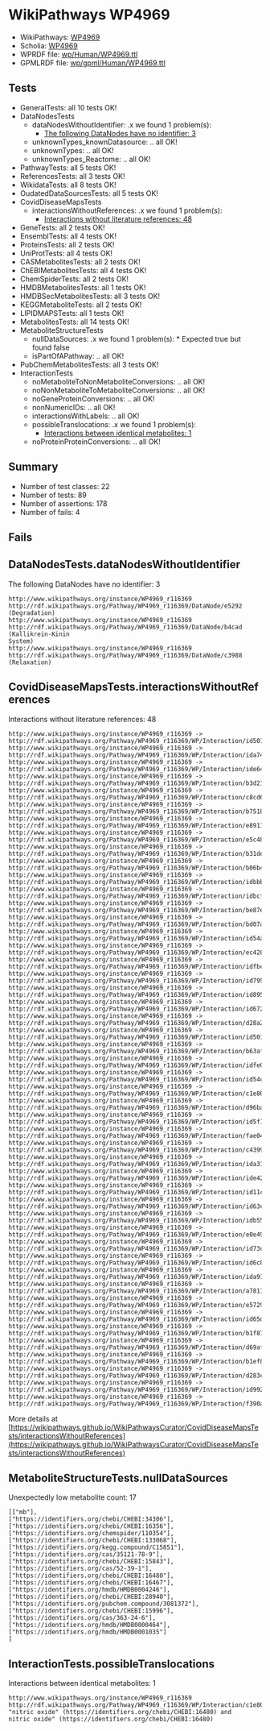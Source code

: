 # WikiPathways WP4969

* WikiPathways: [WP4969](https://identifiers.org/wikipathways:WP4969)
* Scholia: [WP4969](https://scholia.toolforge.org/wikipathways/WP4969)
* WPRDF file: [wp/Human/WP4969.ttl](../wp/Human/WP4969.ttl)
* GPMLRDF file: [wp/gpml/Human/WP4969.ttl](../wp/gpml/Human/WP4969.ttl)

## Tests
* GeneralTests: all 10 tests OK!
* DataNodesTests
    * dataNodesWithoutIdentifier: .x we found 1 problem(s):
        * [The following DataNodes have no identifier: 3](#d2d32fa2)
    * unknownTypes_knownDatasource: .. all OK!
    * unknownTypes: .. all OK!
    * unknownTypes_Reactome: .. all OK!
* PathwayTests: all 5 tests OK!
* ReferencesTests: all 3 tests OK!
* WikidataTests: all 8 tests OK!
* OudatedDataSourcesTests: all 5 tests OK!
* CovidDiseaseMapsTests
    * interactionsWithoutReferences: .x we found 1 problem(s):
        * [Interactions without literature references: 48](#9701cd46)
* GeneTests: all 2 tests OK!
* EnsemblTests: all 4 tests OK!
* ProteinsTests: all 2 tests OK!
* UniProtTests: all 4 tests OK!
* CASMetabolitesTests: all 2 tests OK!
* ChEBIMetabolitesTests: all 4 tests OK!
* ChemSpiderTests: all 2 tests OK!
* HMDBMetabolitesTests: all 1 tests OK!
* HMDBSecMetabolitesTests: all 3 tests OK!
* KEGGMetaboliteTests: all 2 tests OK!
* LIPIDMAPSTests: all 1 tests OK!
* MetabolitesTests: all 14 tests OK!
* MetaboliteStructureTests
    * nullDataSources: .x we found 1 problem(s):
            * Expected true but found false
    * isPartOfAPathway: .. all OK!
* PubChemMetabolitesTests: all 3 tests OK!
* InteractionTests
    * noMetaboliteToNonMetaboliteConversions: .. all OK!
    * noNonMetaboliteToMetaboliteConversions: .. all OK!
    * noGeneProteinConversions: .. all OK!
    * nonNumericIDs: .. all OK!
    * interactionsWithLabels: .. all OK!
    * possibleTranslocations: .x we found 1 problem(s):
        * [Interactions between identical metabolites: 1](#d59038c4)
    * noProteinProteinConversions: .. all OK!


## Summary

* Number of test classes: 22
* Number of tests: 89
* Number of assertions: 178
* Number of fails: 4

## Fails

<a name="d2d32fa2" />

## DataNodesTests.dataNodesWithoutIdentifier

The following DataNodes have no identifier: 3
```
http://www.wikipathways.org/instance/WP4969_r116369 http://rdf.wikipathways.org/Pathway/WP4969_r116369/DataNode/e5292 (Degradation)
http://www.wikipathways.org/instance/WP4969_r116369 http://rdf.wikipathways.org/Pathway/WP4969_r116369/DataNode/b4cad (Kallikrein-Kinin
System)
http://www.wikipathways.org/instance/WP4969_r116369 http://rdf.wikipathways.org/Pathway/WP4969_r116369/DataNode/c3988 (Relaxation)
```

<a name="9701cd46" />

## CovidDiseaseMapsTests.interactionsWithoutReferences

Interactions without literature references: 48
```
http://www.wikipathways.org/instance/WP4969_r116369 -> http://rdf.wikipathways.org/Pathway/WP4969_r116369/WP/Interaction/id501f9be8_2
http://www.wikipathways.org/instance/WP4969_r116369 -> http://rdf.wikipathways.org/Pathway/WP4969_r116369/WP/Interaction/ida74e8c
http://www.wikipathways.org/instance/WP4969_r116369 -> http://rdf.wikipathways.org/Pathway/WP4969_r116369/WP/Interaction/ide64f6ad9
http://www.wikipathways.org/instance/WP4969_r116369 -> http://rdf.wikipathways.org/Pathway/WP4969_r116369/WP/Interaction/b3d21
http://www.wikipathways.org/instance/WP4969_r116369 -> http://rdf.wikipathways.org/Pathway/WP4969_r116369/WP/Interaction/c8cd6
http://www.wikipathways.org/instance/WP4969_r116369 -> http://rdf.wikipathways.org/Pathway/WP4969_r116369/WP/Interaction/b7518
http://www.wikipathways.org/instance/WP4969_r116369 -> http://rdf.wikipathways.org/Pathway/WP4969_r116369/WP/Interaction/e8911
http://www.wikipathways.org/instance/WP4969_r116369 -> http://rdf.wikipathways.org/Pathway/WP4969_r116369/WP/Interaction/e5c48
http://www.wikipathways.org/instance/WP4969_r116369 -> http://rdf.wikipathways.org/Pathway/WP4969_r116369/WP/Interaction/b31de
http://www.wikipathways.org/instance/WP4969_r116369 -> http://rdf.wikipathways.org/Pathway/WP4969_r116369/WP/Interaction/b06b4
http://www.wikipathways.org/instance/WP4969_r116369 -> http://rdf.wikipathways.org/Pathway/WP4969_r116369/WP/Interaction/idbbb881c9
http://www.wikipathways.org/instance/WP4969_r116369 -> http://rdf.wikipathways.org/Pathway/WP4969_r116369/WP/Interaction/idbcf919df
http://www.wikipathways.org/instance/WP4969_r116369 -> http://rdf.wikipathways.org/Pathway/WP4969_r116369/WP/Interaction/be87e
http://www.wikipathways.org/instance/WP4969_r116369 -> http://rdf.wikipathways.org/Pathway/WP4969_r116369/WP/Interaction/bd07a
http://www.wikipathways.org/instance/WP4969_r116369 -> http://rdf.wikipathways.org/Pathway/WP4969_r116369/WP/Interaction/id54a8211b
http://www.wikipathways.org/instance/WP4969_r116369 -> http://rdf.wikipathways.org/Pathway/WP4969_r116369/WP/Interaction/ec428
http://www.wikipathways.org/instance/WP4969_r116369 -> http://rdf.wikipathways.org/Pathway/WP4969_r116369/WP/Interaction/idfbc3672
http://www.wikipathways.org/instance/WP4969_r116369 -> http://rdf.wikipathways.org/Pathway/WP4969_r116369/WP/Interaction/id7951d7ac
http://www.wikipathways.org/instance/WP4969_r116369 -> http://rdf.wikipathways.org/Pathway/WP4969_r116369/WP/Interaction/id8956bc93
http://www.wikipathways.org/instance/WP4969_r116369 -> http://rdf.wikipathways.org/Pathway/WP4969_r116369/WP/Interaction/id672631f5
http://www.wikipathways.org/instance/WP4969_r116369 -> http://rdf.wikipathways.org/Pathway/WP4969_r116369/WP/Interaction/d28a2
http://www.wikipathways.org/instance/WP4969_r116369 -> http://rdf.wikipathways.org/Pathway/WP4969_r116369/WP/Interaction/id501f9be8_1
http://www.wikipathways.org/instance/WP4969_r116369 -> http://rdf.wikipathways.org/Pathway/WP4969_r116369/WP/Interaction/b63af
http://www.wikipathways.org/instance/WP4969_r116369 -> http://rdf.wikipathways.org/Pathway/WP4969_r116369/WP/Interaction/idfe038846
http://www.wikipathways.org/instance/WP4969_r116369 -> http://rdf.wikipathways.org/Pathway/WP4969_r116369/WP/Interaction/id54c92813
http://www.wikipathways.org/instance/WP4969_r116369 -> http://rdf.wikipathways.org/Pathway/WP4969_r116369/WP/Interaction/c1e80
http://www.wikipathways.org/instance/WP4969_r116369 -> http://rdf.wikipathways.org/Pathway/WP4969_r116369/WP/Interaction/d96ba
http://www.wikipathways.org/instance/WP4969_r116369 -> http://rdf.wikipathways.org/Pathway/WP4969_r116369/WP/Interaction/id5f119cca
http://www.wikipathways.org/instance/WP4969_r116369 -> http://rdf.wikipathways.org/Pathway/WP4969_r116369/WP/Interaction/fae04
http://www.wikipathways.org/instance/WP4969_r116369 -> http://rdf.wikipathways.org/Pathway/WP4969_r116369/WP/Interaction/c4399
http://www.wikipathways.org/instance/WP4969_r116369 -> http://rdf.wikipathways.org/Pathway/WP4969_r116369/WP/Interaction/ida315d709
http://www.wikipathways.org/instance/WP4969_r116369 -> http://rdf.wikipathways.org/Pathway/WP4969_r116369/WP/Interaction/ide42ad8d5
http://www.wikipathways.org/instance/WP4969_r116369 -> http://rdf.wikipathways.org/Pathway/WP4969_r116369/WP/Interaction/id11cf8705
http://www.wikipathways.org/instance/WP4969_r116369 -> http://rdf.wikipathways.org/Pathway/WP4969_r116369/WP/Interaction/id63c55d3
http://www.wikipathways.org/instance/WP4969_r116369 -> http://rdf.wikipathways.org/Pathway/WP4969_r116369/WP/Interaction/idb55155be
http://www.wikipathways.org/instance/WP4969_r116369 -> http://rdf.wikipathways.org/Pathway/WP4969_r116369/WP/Interaction/e0e49
http://www.wikipathways.org/instance/WP4969_r116369 -> http://rdf.wikipathways.org/Pathway/WP4969_r116369/WP/Interaction/id73c52fb1
http://www.wikipathways.org/instance/WP4969_r116369 -> http://rdf.wikipathways.org/Pathway/WP4969_r116369/WP/Interaction/id6c85e882
http://www.wikipathways.org/instance/WP4969_r116369 -> http://rdf.wikipathways.org/Pathway/WP4969_r116369/WP/Interaction/ida91dd59d
http://www.wikipathways.org/instance/WP4969_r116369 -> http://rdf.wikipathways.org/Pathway/WP4969_r116369/WP/Interaction/a7811
http://www.wikipathways.org/instance/WP4969_r116369 -> http://rdf.wikipathways.org/Pathway/WP4969_r116369/WP/Interaction/e5729
http://www.wikipathways.org/instance/WP4969_r116369 -> http://rdf.wikipathways.org/Pathway/WP4969_r116369/WP/Interaction/id65de959d
http://www.wikipathways.org/instance/WP4969_r116369 -> http://rdf.wikipathways.org/Pathway/WP4969_r116369/WP/Interaction/b1f87
http://www.wikipathways.org/instance/WP4969_r116369 -> http://rdf.wikipathways.org/Pathway/WP4969_r116369/WP/Interaction/d69af
http://www.wikipathways.org/instance/WP4969_r116369 -> http://rdf.wikipathways.org/Pathway/WP4969_r116369/WP/Interaction/b1ef8
http://www.wikipathways.org/instance/WP4969_r116369 -> http://rdf.wikipathways.org/Pathway/WP4969_r116369/WP/Interaction/d283c
http://www.wikipathways.org/instance/WP4969_r116369 -> http://rdf.wikipathways.org/Pathway/WP4969_r116369/WP/Interaction/id99222b0a
http://www.wikipathways.org/instance/WP4969_r116369 -> http://rdf.wikipathways.org/Pathway/WP4969_r116369/WP/Interaction/f390a
```

More details at [https://wikipathways.github.io/WikiPathwaysCurator/CovidDiseaseMapsTests/interactionsWithoutReferences](https://wikipathways.github.io/WikiPathwaysCurator/CovidDiseaseMapsTests/interactionsWithoutReferences)

<a name="91904190" />

## MetaboliteStructureTests.nullDataSources

Unexpectedly low metabolite count: 17
```
[["mb"],
["https://identifiers.org/chebi/CHEBI:34306"],
["https://identifiers.org/chebi/CHEBI:16356"],
["https://identifiers.org/chemspider/110354"],
["https://identifiers.org/chebi/CHEBI:133068"],
["https://identifiers.org/kegg.compound/C15851"],
["https://identifiers.org/cas/35121-78-9"],
["https://identifiers.org/chebi/CHEBI:15843"],
["https://identifiers.org/cas/52-39-1"],
["https://identifiers.org/chebi/CHEBI:16480"],
["https://identifiers.org/chebi/CHEBI:16467"],
["https://identifiers.org/hmdb/HMDB0004246"],
["https://identifiers.org/chebi/CHEBI:28940"],
["https://identifiers.org/pubchem.compound/3081372"],
["https://identifiers.org/chebi/CHEBI:15996"],
["https://identifiers.org/cas/363-24-6"],
["https://identifiers.org/hmdb/HMDB0000464"],
["https://identifiers.org/hmdb/HMDB0001035"]
]
```

<a name="d59038c4" />

## InteractionTests.possibleTranslocations

Interactions between identical metabolites: 1
```
http://www.wikipathways.org/instance/WP4969_r116369 http://rdf.wikipathways.org/Pathway/WP4969_r116369/WP/Interaction/c1e80 "nitric oxide" (https://identifiers.org/chebi/CHEBI:16480) and 
nitric oxide" (https://identifiers.org/chebi/CHEBI:16480)
```


